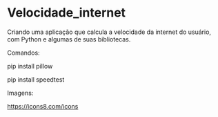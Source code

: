 # Velocidade_internet
Criando uma aplicação que calcula a velocidade da internet do usuário, com Python e algumas de suas bibliotecas.   

Comandos:

pip install pillow

pip install speedtest

Imagens:

https://icons8.com/icons